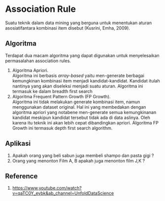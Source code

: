 # Association Rule
Suatu teknik dalam data mining yang berguna untuk menentukan aturan asosiatifantara kombinasi item disebut (Kusrini, Emha, 2009).

## Algoritma
Terdapat dua macam algoritma yang dapat digunakan untuk menyelesaikan permasalahan association rules.
1. Algoritma Apriori. <br>
Algoritma ini berbasis *array-based* yaitu men-generate berbagai kemungkinan kombinasi item menjadi kandidat-kandidat. Kandidat itulah nantinya yang akan diseleksi menjadi suatu aturan. Algoritma ini termasuk ke dalam breadth first search
2. Algoritma Frequent Pattern Growth (FP Growth). <br>
Algoritma ini tidak melakukan generate kombinasi item, namun menggunakan dataset original. Hal ini yang membedakan dengan algoritma apriori yang notabene men-generate semua kemungkinanan kandidat meskipun kandidat tersebut tidak ada di data aslinya. Oleh karena itu teknik ini akan lebih cepat dibandingkan apriori. Algoritma FP Growth ini termasuk depth first search algorithm.

## Aplikasi
1. Apakah orang yang beli sabun juga membeli shampo dan pasta gigi ?
2. Orang yang menonton Film A, B apakah juga menonton film J,K ?


## Reference
1. https://www.youtube.com/watch?v=qaTC0Y_evbk&ab_channel=UnfoldDataScience
